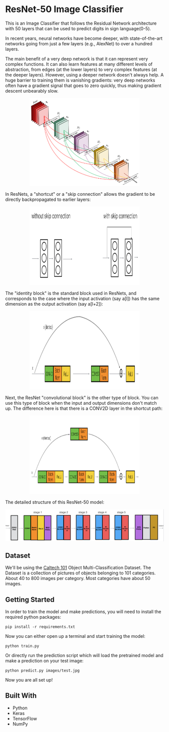 # ResNet-50 Image Classifier

This is an Image Classifier that follows the Residual Network architecture with 50 layers that can be used to predict digits in sign language(0-5).

In recent years, neural networks have become deeper, with state-of-the-art networks going from just a few layers (e.g., AlexNet) to over a hundred layers.

The main benefit of a very deep network is that it can represent very complex functions. It can also learn features at many different levels of abstraction, from edges (at the lower layers) to very complex features (at the deeper layers). However, using a deeper network doesn't always help. A huge barrier to training them is vanishing gradients: very deep networks often have a gradient signal that goes to zero quickly, thus making gradient descent unbearably slow.

<div align="center">
   <img src="./images/resnet.png" width=350 height=280>
</div>

In ResNets, a "shortcut" or a "skip connection" allows the gradient to be directly backpropagated to earlier layers:

<div align="center">
   <img src="./images/skip_connection_kiank.png" width=350 height=250>
</div>

The "identity block" is the standard block used in ResNets, and corresponds to the case where the input activation (say a[l]) has the same dimension as the output activation (say a[l+2]):

<div align="center">
   <img src="./images/idblock2_kiank.png" width=350 height=250>
</div>

Next, the ResNet "convolutional block" is the other type of block. You can use this type of block when the input and output dimensions don't match up. The difference here is that there is a CONV2D layer in the shortcut path:

<div align="center">
   <img src="./images/convblock_kiank.png" width=350 height=250>
</div>

The detailed structure of this ResNet-50 model:

![ResNet-50](./images/resnet_kiank.png)

## Dataset

We'll be using the [Caltech 101](http://www.vision.caltech.edu/Image_Datasets/Caltech101/) Object Multi-Classification Dataset. The Dataset is a collection of pictures of objects belonging to 101 categories. About 40 to 800 images per category. Most categories have about 50 images.


## Getting Started

In order to train the model and make predictions, you will need to install the required python packages:

```
pip install -r requirements.txt
```

Now you can either open up a terminal and start training the model:

```
python train.py
```

Or directly run the prediction script which will load the pretrained model and make a prediction on your test image:

```
python predict.py images/test.jpg
```

Now you are all set up!

<!-- ## Results 

Training:

```
number of training examples = 1080
X_train shape: (1080, 64, 64, 3)
Y_train shape: (1080, 6)
```

```
Epoch 20/20
1080/1080 [==============================] - 63s 59ms/step - loss: 0.0219 - acc: 0.9944
Loss = 0.0219
Train Accuracy = 99.44% (0.9944)
```

Testing:

```
number of test examples = 120
X_test shape: (120, 64, 64, 3)
Y_test shape: (120, 6)
```
```
120/120 [==============================] - 2s 18ms/step
Loss = 0.1936
Test Accuracy = 94.99% (0.9499)
```

Model Parameters:

```
Total params: 23,600,006
Trainable params: 23,546,886
Non-trainable params: 53,120
``` -->

## Built With

* Python
* Keras
* TensorFlow
* NumPy